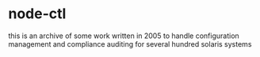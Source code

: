 # node-ctl
this is an archive of some work written in 2005 to handle configuration management and compliance auditing for several hundred solaris systems
